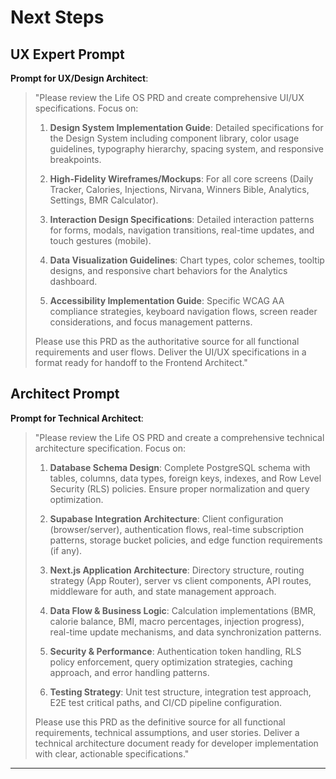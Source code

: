 # Next Steps

## UX Expert Prompt

**Prompt for UX/Design Architect**:

> "Please review the Life OS PRD and create comprehensive UI/UX specifications. Focus on:
>
> 1. **Design System Implementation Guide**: Detailed specifications for the Design System including component library, color usage guidelines, typography hierarchy, spacing system, and responsive breakpoints.
>
> 2. **High-Fidelity Wireframes/Mockups**: For all core screens (Daily Tracker, Calories, Injections, Nirvana, Winners Bible, Analytics, Settings, BMR Calculator).
>
> 3. **Interaction Design Specifications**: Detailed interaction patterns for forms, modals, navigation transitions, real-time updates, and touch gestures (mobile).
>
> 4. **Data Visualization Guidelines**: Chart types, color schemes, tooltip designs, and responsive chart behaviors for the Analytics dashboard.
>
> 5. **Accessibility Implementation Guide**: Specific WCAG AA compliance strategies, keyboard navigation flows, screen reader considerations, and focus management patterns.
>
> Please use this PRD as the authoritative source for all functional requirements and user flows. Deliver the UI/UX specifications in a format ready for handoff to the Frontend Architect."

## Architect Prompt

**Prompt for Technical Architect**:

> "Please review the Life OS PRD and create a comprehensive technical architecture specification. Focus on:
>
> 1. **Database Schema Design**: Complete PostgreSQL schema with tables, columns, data types, foreign keys, indexes, and Row Level Security (RLS) policies. Ensure proper normalization and query optimization.
>
> 2. **Supabase Integration Architecture**: Client configuration (browser/server), authentication flows, real-time subscription patterns, storage bucket policies, and edge function requirements (if any).
>
> 3. **Next.js Application Architecture**: Directory structure, routing strategy (App Router), server vs client components, API routes, middleware for auth, and state management approach.
>
> 4. **Data Flow & Business Logic**: Calculation implementations (BMR, calorie balance, BMI, macro percentages, injection progress), real-time update mechanisms, and data synchronization patterns.
>
> 5. **Security & Performance**: Authentication token handling, RLS policy enforcement, query optimization strategies, caching approach, and error handling patterns.
>
> 6. **Testing Strategy**: Unit test structure, integration test approach, E2E test critical paths, and CI/CD pipeline configuration.
>
> Please use this PRD as the definitive source for all functional requirements, technical assumptions, and user stories. Deliver a technical architecture document ready for developer implementation with clear, actionable specifications."

---
